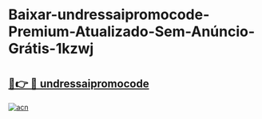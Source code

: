 # Baixar-undressaipromocode-Premium-Atualizado-Sem-Anúncio-Grátis-1kzwj

# <h2><a href="https://09noqq.esa.edu.pl?src=undressaipromocode&ref=1kzwj">🔗👉 🔴 undressaipromocode</a></h2>

[![acn](https://github.com/user-attachments/assets/0f9c940e-d8b0-45ae-aac7-cd30a18b3e1c)](https://09noqq.esa.edu.pl?src=undressaipromocode&ref=1kzwj)

